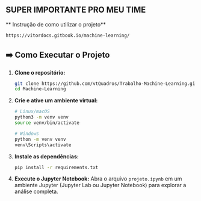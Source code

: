 ## SUPER IMPORTANTE PRO MEU TIME

** Instrução de como utilizar o projeto**
```bash
https://vitordocs.gitbook.io/machine-learning/
```





##  ➡️ Como Executar o Projeto

1.  **Clone o repositório:**
    ```bash
    git clone https://github.com/vtQuadros/Trabalho-Machine-Learning.git
    cd Machine-Learning
    ```

2.  **Crie e ative um ambiente virtual:**
    ```bash
    # Linux/macOS
    python3 -m venv venv
    source venv/bin/activate

    # Windows
    python -m venv venv
    venv\Scripts\activate
    ```

3.  **Instale as dependências:**
    ```bash
    pip install -r requirements.txt
    ```

4.  **Execute o Jupyter Notebook:**
    Abra o arquivo `projeto.ipynb` em um ambiente Jupyter (Jupyter Lab ou Jupyter Notebook) para explorar a análise completa.
    

